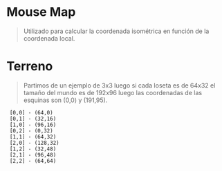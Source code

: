


# Mouse Map #

> Utilizado para calcular la coordenada isométrica en función de la coordenada local.

# Terreno #
> Partimos de un ejemplo de 3x3 luego si cada loseta es de 64x32 el tamaño del mundo es de 192x96 luego las coordenadas de las esquinas son (0,0) y (191,95).
```
 [0,0] - (64,0)
 [0,1] - (32,16)
 [1,0] - (96,16)
 [0,2] - (0,32)
 [1,1] - (64,32)
 [2,0] - (128,32)
 [1,2] - (32,48)
 [2,1] - (96,48)
 [2,2] - (64,64)
```